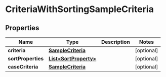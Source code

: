 # CriteriaWithSortingSampleCriteria

## Properties
Name | Type | Description | Notes
------------ | ------------- | ------------- | -------------
**criteria** | [**SampleCriteria**](SampleCriteria.md) |  |  [optional]
**sortProperties** | [**List&lt;SortProperty&gt;**](SortProperty.md) |  |  [optional]
**caseCriteria** | [**SampleCriteria**](SampleCriteria.md) |  |  [optional]
